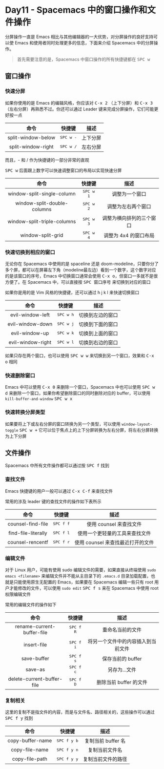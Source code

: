 # Day11 - Spacemacs 中的窗口操作和文件操作

分屏操作一直是 Emacs 相比与其他编辑器的一大优势，对分屏操作的良好支持可以使 Emacs 和使用者同时处理更多的信息，下面来介绍 Spacemacs 中的分屏操作。

> 首先需要注意的是，Spacemacs 中窗口操作的所有快捷键都在 <kbd>SPC w</kbd> 

## 窗口操作

### 快速分屏

如果你使用的是 Emacs 的编辑风格，你应该对 <kbd>C-x 2</kbd> （上下分屏）和 <kbd>C-x 3</kbd> （左右分屏）再熟悉不过。你还可以通过 Leader 键来完成分屏操作，它们可能更好按一点

|        命令        |       快捷键       |   描述   |
| :----------------: | :----------------: | :------: |
| split-window-below | <kbd>SPC w -</kbd> | 上下分屏 |
| split-window-right | <kbd>SPC w /</kbd> | 左右分屏 |

而且，- 和 / 作为快捷键的一部分非常的直观

<kbd>SPC w</kbd> 后面跟上数字可以快速调整窗口的布局以实现快速分屏

|            命令             |       快捷键       |           描述           |
| :-------------------------: | :----------------: | :----------------------: |
| window-split-single-column  | <kbd>SPC w 1</kbd> |      调整为一个窗口      |
| window-split-double-columns | <kbd>SPC w 2</kbd> |    调整为左右两个窗口    |
| window-split-triple-columns | <kbd>SPC w 3</kbd> | 调整为横向排列的三个窗口 |
|      window-split-grid      | <kbd>SPC w 4</kbd> |  调整为 4x4 的窗口布局   |

### 快速切换到相应的窗口

无论你在 Spacemacs 中使用的是 spaceline 还是 doom-modeline，只要你分了多个屏，都可以在屏幕左下角（modeline最左边）看到一个数字，这个数字对应的是该窗口的序号，Emacs 中切换窗口通常会使用 <kbd>C-x o</kbd>，但窗口一多就不是很方便了。在 Spacemacs 中，可以直接按 <kbd>SPC 窗口序号</kbd> 来切换到对应的窗口

如果你是用的是 Vim 风格的快捷键，还可以通过 h j k l 来快速切换窗口

|       命令        |       快捷键       |       描述       |
| :---------------: | :----------------: | :--------------: |
| evil-window-left  | <kbd>SPC w h</kbd> | 切换到左边的窗口 |
| evil-window-down  | <kbd>SPC w j</kbd> | 切换到下面的窗口 |
|  evil-window-up   | <kbd>SPC w k</kbd> | 切换到上面的窗口 |
| evil-window-right | <kbd>SPC w l</kbd> | 切换到右边的窗口 |

如果只存在两个窗口，也可以使用 <kbd>SPC w w</kbd> 来切换到另一个窗口，效果和 <kbd>C-x o</kbd> 相同

### 快速删除窗口

Emacs 中可以使用 <kbd>C-x 0</kbd> 来删除一个窗口，Spacemacs 中也可以使用 <kbd>SPC w d</kbd> 来删除一个窗口，如果你希望删除窗口的同时删除对应的 buffer，可以使用 `kill-buffer-and-window` <kbd>SPC w x</kbd>

### 快速转换分屏类型

如果要将上下或左右分屏的窗口转换为另一个类型，可以使用 `window-layout-toggle` <kbd>SPC w +</kbd> 它可以位于焦点上的上下分屏转换为左右分屏，将左右分屏转换为上下分屏

## 文件操作

Spacemacs 中所有文件操作都可以通过按 <kbd>SPC f</kbd> 找到

### 查找文件

Emacs 快捷键的用户一般可以通过 <kbd>C-x C-f</kbd> 来查找文件

常用的涉及 leader 键的查找文件的操作如下表所示

| 命令                | 快捷键             | 描述                              |
|:-------------------:|:------------------:|:---------------------------------:|
| counsel-find-file   | <kbd>SPC f f</kbd> | 使用 counsel 来查找文件           |
| find-file-literally | <kbd>SPC f l</kbd> | 使用一个更轻量的工具来查找文件    |
| counsel-rencentf    | <kbd>SPC f r</kbd> | 使用 counsel 来查找最近打开的文件 |

### 编辑文件

对于 Linux 用户，可能有使用 sudo 编辑文件的需要，如果直接从终端使用 `sudo emacs <filename>` 来编辑文件并不能从主目录下的 `.emacs.d` 目录加载配置，也就是只能使用原生无配置的 Emacs，如果要在 Spacemacs 编辑一些只有 root 用户才能修改的文件，可以使用 `sudo edit` <kbd>SPC f s</kbd> 来在 Spacemacs 中使用 root 权限编辑文件

常用的编辑文件的操作如下

| 命令                       | 快捷键             | 描述                               |
|:--------------------------:|:------------------:|:----------------------------------:|
| rename-current-buffer-file | <kbd>SPC f R</kbd> | 重命名当前的文件                   |
| insert-file                | <kbd>SPC f i</kbd> | 将另一个文件中的内容插入到当前文件 |
| save-buffer                | <kbd>SPC f s</kbd> | 保存当前的 buffer                  |
| save-as                    | <kbd>SPC f c</kbd> | 另存为...文件                      |
| delete-current-buffer-file | <kbd>SPC f D</kbd> | 删除当前 buffer 的文件             |

### 复制相关

这里的复制不是指文件的内容，而是与文件名、路径相关的，这些操作可以通过 <kbd>SPC f y</kbd> 找到

|       命令       |        快捷键        |        描述        |
| :--------------: | :------------------: | :----------------: |
| copy-buffer-name | <kbd>SPC f y b</kbd> | 复制当前 buffer 名 |
|  copy-file-name  | <kbd>SPC f y n</kbd> |   复制当前文件名   |
|  copy-file-path  | <kbd>SPC f y y</kbd> | 复制当前文件的路径 |
